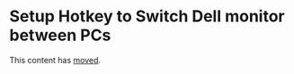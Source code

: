 # Setup Hotkey to Switch Dell monitor between PCs

This content has [moved](https://ms264556.net/dell/InputSwitchHotkey).